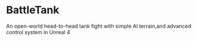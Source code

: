 # BattleTank
An open-world head-to-head tank fight with simple AI terrain,and advanced control system in Unreal 4
